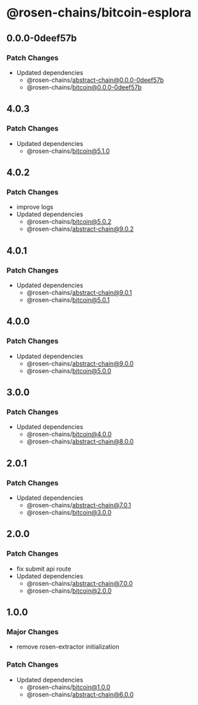 # @rosen-chains/bitcoin-esplora

## 0.0.0-0deef57b

### Patch Changes

- Updated dependencies
  - @rosen-chains/abstract-chain@0.0.0-0deef57b
  - @rosen-chains/bitcoin@0.0.0-0deef57b

## 4.0.3

### Patch Changes

- Updated dependencies
  - @rosen-chains/bitcoin@5.1.0

## 4.0.2

### Patch Changes

- improve logs
- Updated dependencies
  - @rosen-chains/bitcoin@5.0.2
  - @rosen-chains/abstract-chain@9.0.2

## 4.0.1

### Patch Changes

- Updated dependencies
  - @rosen-chains/abstract-chain@9.0.1
  - @rosen-chains/bitcoin@5.0.1

## 4.0.0

### Patch Changes

- Updated dependencies
  - @rosen-chains/abstract-chain@9.0.0
  - @rosen-chains/bitcoin@5.0.0

## 3.0.0

### Patch Changes

- Updated dependencies
  - @rosen-chains/bitcoin@4.0.0
  - @rosen-chains/abstract-chain@8.0.0

## 2.0.1

### Patch Changes

- Updated dependencies
  - @rosen-chains/abstract-chain@7.0.1
  - @rosen-chains/bitcoin@3.0.0

## 2.0.0

### Patch Changes

- fix submit api route
- Updated dependencies
  - @rosen-chains/abstract-chain@7.0.0
  - @rosen-chains/bitcoin@2.0.0

## 1.0.0

### Major Changes

- remove rosen-extractor initialization

### Patch Changes

- Updated dependencies
  - @rosen-chains/bitcoin@1.0.0
  - @rosen-chains/abstract-chain@6.0.0
